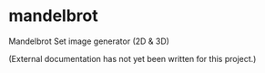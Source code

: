 # mandelbrot
Mandelbrot Set image generator (2D &amp; 3D)

(External documentation has not yet been written for this project.)
